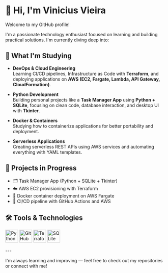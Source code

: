 # 👋 Hi, I'm Vinicius Vieira

Welcome to my GitHub profile!

I'm a passionate technology enthusiast focused on learning and building practical solutions. I'm currently diving deep into:

## 🧠 What I'm Studying

- **DevOps & Cloud Engineering**  
  Learning CI/CD pipelines, Infrastructure as Code with **Terraform**, and deploying applications on **AWS (EC2, Fargate, Lambda, API Gateway, CloudFormation)**.

- **Python Development**  
  Building personal projects like a **Task Manager App** using **Python + SQLite**, focusing on clean code, database interaction, and desktop UI with **Tkinter**.

- **Docker & Containers**  
  Studying how to containerize applications for better portability and deployment.

- **Serverless Applications**  
  Creating serverless REST APIs using AWS services and automating everything with YAML templates.

## 🚀 Projects in Progress

- 🗂️ Task Manager App (Python + SQLite + Tkinter)  
- ☁️ AWS EC2 provisioning with Terraform  
- 🐳 Docker container deployment on AWS Fargate  
- 🔄 CI/CD pipeline with GitHub Actions and AWS

## 🛠️ Tools & Technologies

<p align="left">
  <img src="https://cdn.jsdelivr.net/gh/devicons/devicon/icons/python/python-original.svg" height="40" alt="Python"/>
  <img src="https://cdn.jsdelivr.net/gh/devicons/devicon/icons/github/github-original.svg" height="40" alt="GitHub"/>
  <img src="https://cdn.jsdelivr.net/gh/devicons/devicon/icons/terraform/terraform-original.svg" height="40" alt="Terraform"/>
  <img src="https://cdn.jsdelivr.net/gh/devicons/devicon/icons/sqlite/sqlite-original.svg" height="40" alt="SQLite"/>
</p>
---

I'm always learning and improving — feel free to check out my repositories or connect with me!

